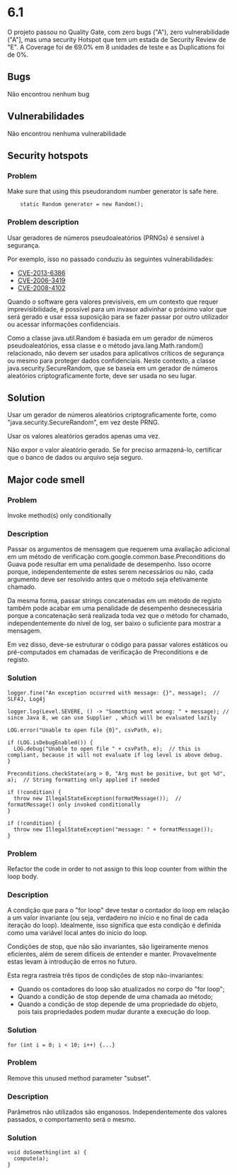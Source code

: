 # 6.1

O projeto passou no Quality Gate, com zero bugs ("A"), zero vulnerabilidade ("A"], mas uma security Hotspot que tem um estada de Security Review de "E". A Coverage foi de 69.0% em 8 unidades de teste e as Duplications foi de 0%.

## Bugs

Não encontrou nenhum bug

## Vulnerabilidades

Não encontrou nenhuma vulnerabilidade

## Security hotspots

### Problem

Make sure that using this pseudorandom number generator is safe here.

```    static Random generator = new Random();```

### Problem description

Usar geradores de números pseudoaleatórios (PRNGs) é sensível à segurança.  

Por exemplo, isso no passado conduziu às seguintes vulnerabilidades:

-  [CVE-2013-6386](http://cve.mitre.org/cgi-bin/cvename.cgi?name=CVE-2013-6386) 
-  [CVE-2006-3419](http://cve.mitre.org/cgi-bin/cvename.cgi?name=CVE-2006-3419) 
-  [CVE-2008-4102](http://cve.mitre.org/cgi-bin/cvename.cgi?name=CVE-2008-4102) 

Quando o software gera valores previsíveis, em um contexto que requer imprevisibilidade, é possível para um invasor adivinhar o próximo valor que será gerado e usar essa suposição para se fazer passar por outro utilizador ou acessar informações confidenciais.

Como a classe java.util.Random é basiada em um gerador de números pseudoaleatórios, essa classe e o método java.lang.Math.random() relacionado, não devem ser usados para aplicativos críticos de segurança ou mesmo para proteger dados confidenciais. Neste contexto, a classe java.security.SecureRandom, que se baseia em um gerador de números aleatórios criptograficamente forte, deve ser usada no seu lugar.

## Solution

Usar um gerador de números aleatórios criptograficamente forte, como "java.security.SecureRandom", em vez deste PRNG.

Usar os valores aleatórios gerados apenas uma vez.

Não expor o valor aleatório gerado. Se for preciso armazená-lo,  certificar que o banco de dados ou arquivo seja seguro.

## Major code smell

### Problem

Invoke method(s) only conditionally

### Description

Passar os argumentos de mensagem que requerem uma avaliação adicional em um método de verificação com.google.common.base.Preconditions do Guava pode resultar em uma penalidade de desempenho. Isso ocorre porque, independentemente de estes serem necessários ou não, cada argumento deve ser resolvido antes que o método seja efetivamente chamado.

Da mesma forma, passar strings concatenadas em um método de registo também pode acabar em uma penalidade de desempenho desnecessária porque a concatenação será realizada toda vez que o método for chamado, independentemente do nível de log, ser baixo o suficiente para mostrar a mensagem.

Em vez disso, deve-se estruturar o código para passar valores estáticos ou pré-computados em chamadas de verificação de Preconditions e de registo.

### Solution

```logger.log(Level.SEVERE, "Something went wrong: {0} ", message);  // String formatting only applied if needed
logger.fine("An exception occurred with message: {}", message);  // SLF4J, Log4j

logger.log(Level.SEVERE, () -> "Something went wrong: " + message); // since Java 8, we can use Supplier , which will be evaluated lazily

LOG.error("Unable to open file {0}", csvPath, e);

if (LOG.isDebugEnabled()) {
  LOG.debug("Unable to open file " + csvPath, e);  // this is compliant, because it will not evaluate if log level is above debug.
}

Preconditions.checkState(arg > 0, "Arg must be positive, but got %d", a);  // String formatting only applied if needed

if (!condition) {
  throw new IllegalStateException(formatMessage());  // formatMessage() only invoked conditionally
}

if (!condition) {
  throw new IllegalStateException("message: " + formatMessage());
}
```

### Problem

Refactor the code in order to not assign to this loop counter from within the loop body.

### Description

A condição que para o  "for loop" deve testar o contador do loop em relação a um valor invariante (ou seja, verdadeiro no início e no final de cada iteração do loop). Idealmente, isso significa que esta condição é definida como uma variável local antes do início do loop.

Condições de stop, que não são invariantes, são ligeiramente menos eficientes, além de serem difíceis de entender e manter. Provavelmente estas levam à introdução de erros no futuro.

Esta regra rastreia três tipos de condições de stop não-invariantes:

- Quando os contadores do loop são atualizados no corpo do "for loop";
- Quando a condição de stop depende de uma chamada ao método;
- Quando a condição de stop depende de uma propriedade do objeto, pois tais propriedades podem mudar durante a execução do loop.

### Solution

```for (int i = 0; i < 10; i++) {...}```

### Problem

Remove this unused method parameter "subset".

### Description

Parâmetros não utilizados são enganosos. Independentemente dos valores  passados, o comportamento será o mesmo.

### Solution

```
void doSomething(int a) {
  compute(a);
}
```



